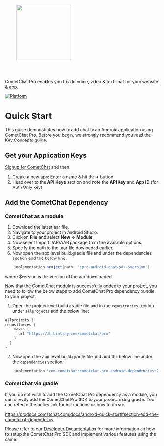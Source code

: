<div style="width:100%">
<div style="width:100%">
	<div style="width:50%; display:inline-block">
		<p align="center">
		<img style="text-align:center" width="180" height="180" alt="" src="https://raw.githubusercontent.com/cometchat-pro/ios-swift-chat-app/master/Screenshots/CometChat%20Logo.png">	
		</p>	
	</div>	
</div>
</br>
</br>
</div>

CometChat Pro enables you to add voice, video & text chat for your website & app.

[![Platform](https://img.shields.io/badge/Platform-Android-brightgreen)](#)


# Quick Start

This guide demonstrates how to add chat to an Android application using CometChat Pro. Before you begin, we strongly recommend you read the <a href="https://prodocs.cometchat.com/docs/concepts" target="_blank">Key Concepts</a> guide.

## Get your Application Keys

<a href="https://app.cometchat.io" target="_blank">Signup for CometChat</a> and then:

1. Create a new app: Enter a name & hit the **+** button
2. Head over to the **API Keys** section and note the **API Key** and **App ID** (for Auth Only key)

## Add the CometChat Dependency

### CometChat as a module
1. Download the latest aar file.
2. Navigate to your project in Android Studio.
3. Click on **File** and select **New** -> **Module**
4. Now select Import.JAR/AAR package from the available options.
5. Specify the path to the .aar file dowloaded earlier.
6. Now open the app level build.gradle file and under the dependencies section add the below line:
```groovy
	implementation project(path: ':pro-android-chat-sdk-$version')
```
where $version is the version of the aar downloaded.

Now that the CometChat module is successfully added to your project, you need to follow the below steps to add CometChat Pro dependency bundle to your project.
1. Open the project level build.gradle file and in the `repositories` section under `allprojects` add the below line:
``` groovy
allprojects {
repositories {
    maven {
      url "https://dl.bintray.com/cometchat/pro"
    }
  }
}
```
2. Now open the app level build.gradle file and add the below line under the `dependencies` section:
``` groovy
	implementation 'com.cometchat:cometchat-pro-android-dependencies:2.1.5'
```

### CometChat via gradle
If you do not wish to add the CometChat Pro dependency as a module, you can directly add the CometChat Pro SDK to your project using gradle. You can refer to the below link for instructions on how to do so:

https://prodocs.cometchat.com/docs/android-quick-start#section-add-the-cometchat-dependency

Please refer to our [Developer Documentation](https://prodocs.cometchat.com/docs/android-quick-start) for more information on how to setup the CometChat Pro SDK and implement various features using the same.
